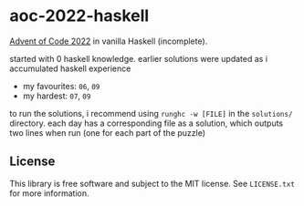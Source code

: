 # aoc-2022-haskell

[Advent of Code 2022](https://adventofcode.com/2022) in vanilla Haskell
(incomplete).

started with 0 haskell knowledge. earlier solutions were updated as i
accumulated haskell experience

- my favourites: `06`, `09`
- my hardest: `07`, `09`

to run the solutions, i recommend using `runghc -w [FILE]` in the `solutions/`
directory. each day has a corresponding file as a solution, which outputs two
lines when run (one for each part of the puzzle)

## License

This library is free software and subject to the MIT license. See `LICENSE.txt`
for more information.
